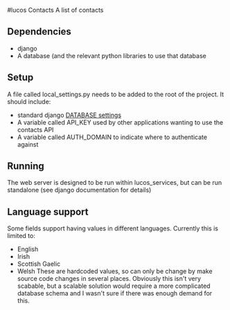 #lucos Contacts
A list of contacts

## Dependencies
* django
* A database (and the relevant python libraries to use that database

## Setup
A file called local_settings.py needs to be added to the root of the project.  It should include:
* standard django [DATABASE settings](https://docs.djangoproject.com/en/dev/ref/settings/#std:setting-DATABASES)
* A variable called API_KEY used by other applications wanting to use the contacts API
* A variable called AUTH_DOMAIN to indicate where to authenticate against

## Running
The web server is designed to be run within lucos_services, but can be run standalone (see django documentation for details)

## Language support
Some fields support having values in different languages.  Currently this is limited to:
* English
* Irish
* Scottish Gaelic
* Welsh
These are hardcoded values, so can only be change by make source code changes in several places.  Obviously this isn't very scabable, but a scalable solution would require a more complicated database schema and I wasn't sure if there was enough demand for this.
